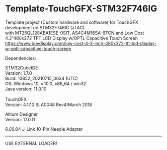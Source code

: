 # Template-TouchGFX-STM32F746IG
 
Template project (Custom hardware and software) for TouchGFX development on STM32F746IG (JTAG)<br/>
with MT25QL128ABA1ESE-0SIT, AS4C4M16SA-6TCN and Low Cost 4.3"480x272 TFT LCD Display w/OPTL Capacitive Touch Screen<br/>
https://www.buydisplay.com/low-cost-4-3-inch-480x272-tft-lcd-display-w-optl-capacitive-touch-screen

Dependencies:<br/>

STM32CubeIDE<br/>
Version: 1.7.0<br/>
Build: 10852_20210715_0634 (UTC)<br/>
OS: Windows 10, v.10.0, x86_64 / win32<br/>
Java version: 11.0.10<br/>
<br/>
TouchGFX <br/>Version: 4.17.0 
SLA0048 Rev4/March 2018
<br/>

Altium Designer<br/>
Version: 17.0.11<br/>

8.06.04 J-Link 10-Pin Needle Adapter

--------------------------

USE EXTERNAL LOADER!
